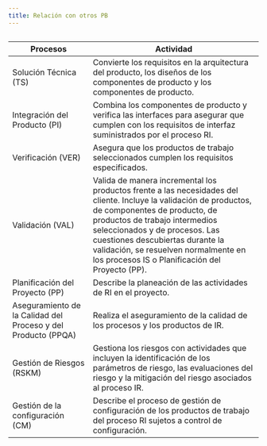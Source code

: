```yaml
---
title: Relación con otros PB
---
```


## 
| Procesos | Actividad |
|----------|-----------|
| Solución Técnica (TS) | Convierte los requisitos en la arquitectura del producto, los diseños de los componentes de producto y los componentes de producto. |
| Integración del Producto (PI) | Combina los componentes de producto y verifica las interfaces para asegurar que cumplen con los requisitos de interfaz suministrados por el proceso RI. |
| Verificación (VER) | Asegura que los productos de trabajo seleccionados cumplen los requisitos especificados. |
| Validación (VAL) | Valida de manera incremental los productos frente a las necesidades del cliente. Incluye la validación de productos, de componentes de producto, de productos de trabajo intermedios seleccionados y de procesos. Las cuestiones descubiertas durante la validación, se resuelven normalmente en los procesos IS o Planificación del Proyecto (PP). |
| Planificación del Proyecto (PP) | Describe la planeación de las actividades de RI en el proyecto. |
| Aseguramiento de la Calidad del Proceso y del Producto (PPQA) | Realiza el aseguramiento de la calidad de los procesos y los productos de IR. |
| Gestión de Riesgos (RSKM) | Gestiona los riesgos con actividades que incluyen la identificación de los parámetros de riesgo, las evaluaciones del riesgo y la mitigación del riesgo asociados al proceso IR. |
| Gestión de la configuración (CM) | Describe el proceso de gestión de configuración de los productos de trabajo del proceso RI sujetos a control de configuración. |